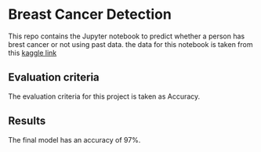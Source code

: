 # Breast Cancer Detection

This repo contains the Jupyter notebook to predict whether a person has brest cancer or not using past data. the data for this notebook is taken from this [kaggle link](https://www.kaggle.com/datasets/uciml/breast-cancer-wisconsin-data)

## Evaluation criteria

The evaluation criteria for this project is taken as Accuracy. 


## Results

The final model has an accuracy of 97%.